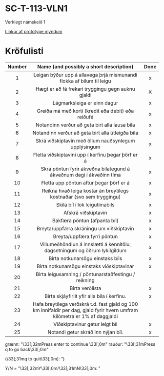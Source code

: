 # SC-T-113-VLN1
Verklegt námskeið 1 

[Línkur af prototype myndum](https://photos.app.goo.gl/edgyd3urbkckw2W17)

# Kröfulisti
| Number | Name (and possibly a short description)                                                                                                  | Done |
| :----: | :--------------------------------------------------------------------------------------------------------------------------------------: | :---:|
| 1 	 | Leigan býður upp á allavega þrjá mismunandi flokka af bílum til leigu 																	|	 x  |
| 2 	 | Hægt er að fá frekari tryggingu gegn auknu gjaldi 																						|	 X  |
| 3 	 | Lágmarksleiga er einn dagur 																												|	x  |
| 4 	 | Greiða má með korti (kredit eða debit) eða reiðufé 																						|	x  |
| 5 	 | Notandinn verður að geta birt alla lausa bíla 																							|	 x |
| 6 	 | Notandinn verður að geta birt alla útleigða bíla 																						|	 x |
| 7 	 | Skrá viðskiptavin með öllum nauðsynlegum upplýsingum 																					|	 x |
| 8 	 | Fletta viðskiptavini upp í kerfinu þegar þörf er á 																						|	 x |
| 9 	 | Skrá pöntun fyrir ákveðna bílategund á ákveðnum degi í ákveðinn tíma 																	|	 x |
| 10 	 | Fletta upp pöntun aftur þegar þörf er á 																									|	 x  |
| 11 	 | Reikna hvað leiga kostar án breytilegs kostnaðar (svo sem tryggingu) 																	|	 x  |
| 12 	 | Skila bíl í lok leigutímabils 																											|	x  |	
| 13 	 | Afskrá viðskiptavin 																														|	 x |
| 14 	 | Bakfæra pöntun (afpanta bíl) 																											|	 x |
| 15 	 | Breyta/uppfæra skráningu um viðskiptavin 																								|	x  |
| 16 	 | Breyta/uppfæra fyrri pöntun 																												|	 x  |
| 17 	 | Villumeðhöndlun á innslætti á kennitölu, dagsetningum og öðrum lykilgildum 																|	x  |
| 18 	 | Birta notkunarsögu einstaks bíls 																										|	x  |
| 19 	 | Birta notkunarsögu einstaks viðskiptavinar 																								|	 x  |	
| 20 	 | Birta leigusamning / pöntunarstaðfestingu / reikning 																					|	   |	
| 21 	 | Birta verðlista 																															|	x  |	
| 22 	 | Birta skjáyfirlit yfir alla bíla í kerfinu. 																								|	x  |
| 23 	 | Hafa breytilega verðskrá t.d. fast gjald og 100 km innifaldir per dag, gjald fyrir hvern umfram kílómetra er 1% af daggjaldi 			|	   |
| 24 	 | Viðskiptavinur getur leigt bíl 																											|	x  |
| 25 	 | Notandi getur skráð inn nýjan bíl. 																										|	 x |


grænn: "\33[;32mPress enter to continue \33[;0m"
rauður: "\33[;31mPress q to go back\33[;0m"

(\33[;31mq to quit\33[;0m): ")




Y/N = "\33[;32mY\33[;0m/\33[;31mN\33[;0m: "
